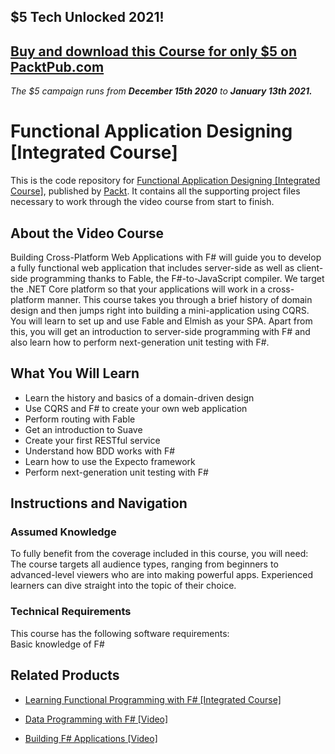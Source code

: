 ## $5 Tech Unlocked 2021!
[Buy and download this Course for only $5 on PacktPub.com](https://www.packtpub.com/product/functional-application-designing-integrated-course/9781788479370)
-----
*The $5 campaign         runs from __December 15th 2020__ to __January 13th 2021.__*

# Functional Application Designing [Integrated Course]
This is the code repository for [Functional Application Designing [Integrated Course]](https://www.packtpub.com/web-development/functional-application-designing-integrated-course?utm_source=github&utm_medium=repository&utm_campaign=9781788479370), published by [Packt](https://www.packtpub.com/?utm_source=github). It contains all the supporting project files necessary to work through the video course from start to finish.
## About the Video Course
Building Cross-Platform Web Applications with F# will guide you to develop a fully functional web application that includes server-side as well as client-side programming thanks to Fable, the F#-to-JavaScript compiler. We target the .NET Core platform so that your applications will work in a cross-platform manner.
This course takes you through a brief history of domain design and then jumps right into building a mini-application using CQRS. You will learn to set up and use Fable and Elmish as your SPA. Apart from this, you will get an introduction to server-side programming with F# and also learn how to perform next-generation unit testing with F#.

<H2>What You Will Learn</H2>
<DIV class=book-info-will-learn-text>
<UL>
<LI>Learn the history and basics of a domain-driven design 
<LI>Use CQRS and F# to create your own web application 
<LI>Perform routing with Fable 
<LI>Get an introduction to Suave 
<LI>Create your first RESTful service 
<LI>Understand how BDD works with F# 
<LI>Learn how to use the Expecto framework 
<LI>Perform next-generation unit testing with F# </LI></UL></DIV>

## Instructions and Navigation
### Assumed Knowledge
To fully benefit from the coverage included in this course, you will need:<br/>
The course targets all audience types, ranging from beginners to advanced-level viewers who are into making powerful apps. Experienced learners can dive straight into the topic of their choice.
### Technical Requirements
This course has the following software requirements:<br/>
Basic knowledge of F#

## Related Products
* [Learning Functional Programming with F# [Integrated Course]](https://www.packtpub.com/web-development/learning-functional-programming-f-integrated-course?utm_source=github&utm_medium=repository&utm_campaign=9781788477840)

* [Data Programming with F# [Video]](https://www.packtpub.com/application-development/data-programming-f-video?utm_source=github&utm_medium=repository&utm_campaign=9781788479967)

* [Building F# Applications [Video]](https://www.packtpub.com/application-development/building-f-applications-video?utm_source=github&utm_medium=repository&utm_campaign=9781788298858)


